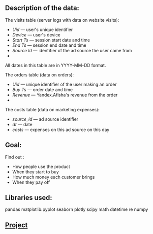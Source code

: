 ## Description of the data:

The visits table (server logs with data on website visits):

- *Uid* — user's unique identifier
- *Device* — user's device
- *Start Ts* — session start date and time
- *End Ts* — session end date and time
- *Source Id* — identifier of the ad source the user came from
- 
All dates in this table are in YYYY-MM-DD format.

The orders table (data on orders):

- *Uid* — unique identifier of the user making an order
- *Buy Ts* — order date and time
- *Revenue* — Yandex.Afisha's revenue from the order
- 
The costs table (data on marketing expenses):

- *source_id* — ad source identifier
- *dt* — date
- *costs* — expenses on this ad source on this day


## Goal:

Find out :
- How people use the product
- When they start to buy
- How much money each customer brings
- When they pay off





## Libraries used:

pandas
matplotlib.pyplot
seaborn
plotly
scipy
math
datetime
re
numpy

## [Project](project_2_KarinLevin.ipynb)




